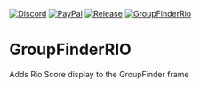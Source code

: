 [![Discord][SVG-Discord]][Discord]
[![PayPal][SVG-PayPal]][PayPal]
[![Release][SVG-Release]][Release]
[![GroupFinderRio][SVG-GroupFinderRio]][GroupFinderRio]  
# GroupFinderRIO
Adds Rio Score display to the GroupFinder frame

[//]: # (Links)

[Discord]: https://discord.com/invite/v3gYmYamGJ (Join the Discord)
[PayPal]: https://www.paypal.com/donate/?hosted_button_id=PSQ4D3HXNZKMG (Donate via PayPal)
[Release]: https://github.com/Jods-GH/GroupFinderRIO/releases/latest (Latest release)
[GroupFinderRio]: https://github.com/Jodsderechte/Jods-GH

[//]: # (Images)
[SVG-Discord]: https://img.shields.io/badge/Discord-7289da?logo=discord&logoColor=fff&style=flat-square
[SVG-PayPal]: https://custom-icon-badges.demolab.com/badge/-Donate-lightgrey?style=flat-square&logo=paypal&color=007CB1
[SVG-GroupFinderRio]: https://badgen.net/github/release/Jods-GH/GroupFinderRio?style=flat-square
[SVG-Release]: https://badgen.net/github/release/Jods-GH/GroupFinderRio?style=flat-square
